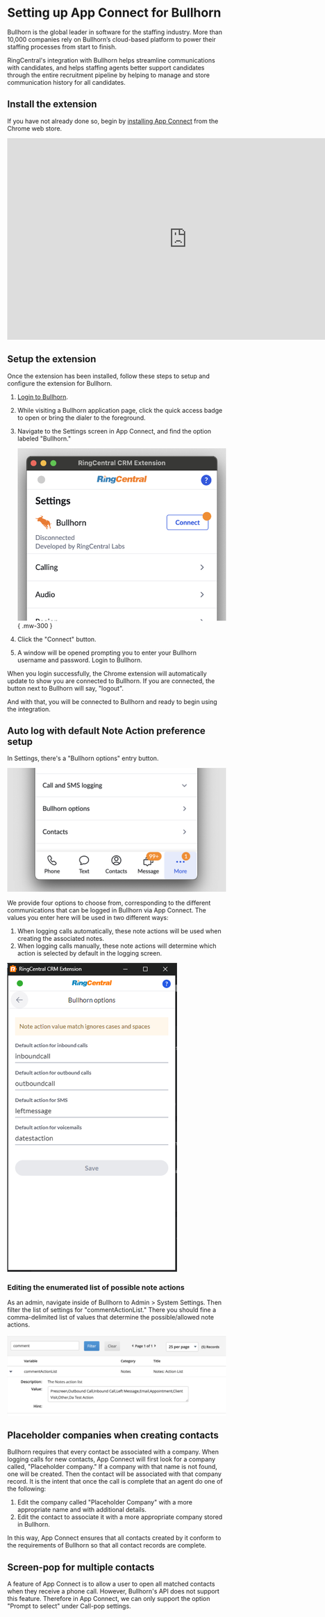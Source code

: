 # Setting up App Connect for Bullhorn

Bullhorn is the global leader in software for the staffing industry. More than 10,000 companies rely on Bullhorn’s cloud-based platform to power their staffing processes from start to finish. 

RingCentral's integration with Bullhorn helps streamline communications with candidates, and helps staffing agents better support candidates through the entire recruitment pipeline by helping to manage and store communication history for all candidates. 

## Install the extension

If you have not already done so, begin by [installing App Connect](../getting-started.md) from the Chrome web store. 

<iframe width="825" height="464" src="https://www.youtube.com/embed/afbdQD0y4Yo?si=UKcBw2BP4pj2adNc" title="App Connect for Bullhorn - quick start" frameborder="0" allow="accelerometer; autoplay; clipboard-write; encrypted-media; gyroscope; picture-in-picture; web-share" allowfullscreen></iframe>

## Setup the extension

Once the extension has been installed, follow these steps to setup and configure the extension for Bullhorn. 

1. [Login to Bullhorn](https://www.bullhornstaffing.com/).

2. While visiting a Bullhorn application page, click the quick access badge to open or bring the dialer to the foreground. 

3. Navigate to the Settings screen in App Connect, and find the option labeled "Bullhorn."

    ![Connect to Bullhorn](../img/bullhorn-connect.png){ .mw-300 }

4. Click the "Connect" button. 

5. A window will be opened prompting you to enter your Bullhorn username and password. Login to Bullhorn. 

When you login successfully, the Chrome extension will automatically update to show you are connected to Bullhorn. If you are connected, the button next to Bullhorn will say, "logout".

And with that, you will be connected to Bullhorn and ready to begin using the integration. 

## Auto log with default Note Action preference setup

In Settings, there's a "Bullhorn options" entry button.

![Bullhorn default Note Action](../img/bullhorn-default-note-action-entry.png)

We provide four options to choose from, corresponding to the different communications that can be logged in Bullhorn via App Connect. The values you enter here will be used in two different ways:

1. When logging calls automatically, these note actions will be used when creating the associated notes. 
2. When logging calls manually, these note actions will determine which action is selected by default in the logging screen. 

![Bullhorn default Note Action page](../img/bullhorn-default-note-action-page.png)

### Editing the enumerated list of possible note actions

As an admin, navigate inside of Bullhorn to Admin > System Settings. Then filter the list of settings for "commentActionList." There you should fine a comma-delimited list of values that determine the possible/allowed note actions. 

![Bullhorn default Note Action page](../img/bullhorn-comment-action-list.png)

## Placeholder companies when creating contacts

Bullhorn requires that every contact be associated with a company. When logging calls for new contacts, App Connect will first look for a company called, "Placeholder company." If a company with that name is not found, one will be created. Then the contact will be associated with that company record. It is the intent that once the call is complete that an agent do one of the following:

1. Edit the company called "Placeholder Company" with a more appropriate name and with additional details.
2. Edit the contact to associate it with a more appropriate company stored in Bullhorn. 

In this way, App Connect ensures that all contacts created by it conform to the requirements of Bullhorn so that all contact records are complete. 

## Screen-pop for multiple contacts

A feature of App Connect is to allow a user to open all matched contacts when they receive a phone call. However, Bullhorn's API does not support this feature. Therefore in App Connect, we can only support the option "Prompt to select" under Call-pop settings. 
